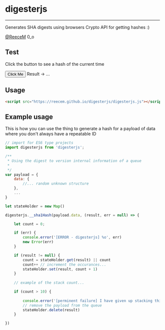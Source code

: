 # digesterjs
___

Generates SHA digests using browsers Crypto API for getting hashes :)

[@ReeceM](https://github.com/ReeceM) 0_o

## Test

Click the button to see a hash of the current time

<button class="test-button" id="test-button">Click Me</button> 
<label> Result -> </label><span class="__result" id="result">...</span>


## Usage

```html 
<script src="https://reecem.github.io/digesterjs/digesterjs.js"></script>
```
## Example usage

This is how you can use the thing to generate a hash for a payload of data where you don't always have a repeatable ID

```js
// import for ES6 type projects
import digesterjs from 'digesterjs';

/**
 * Using the digest to version internal information of a queue
 * 
 */
var payload = {
    data: {
        //... random unknown structure
    },
    ...
}

let stateHolder = new Map()

digesterjs.__sha1Hash(payload.data, (result, err = null) => {

    let count = 0;

    if (err) {
        console.error('[ERROR - digesterjs] %o', err)
        new Error(err)
    }

    if (result != null) {
        count = stateHolder.get(result) || count
        count++ // increment the occurances...
        stateHolder.set(result, count + 1)
    }
    
    // example of the stack count...

    if (count > 10) {
        
        console.error('[perminent failure] I have given up stacking this %o', removed_stack)
        // remove the payload from the queue
        stateHolder.delete(result)
    }

})

```
